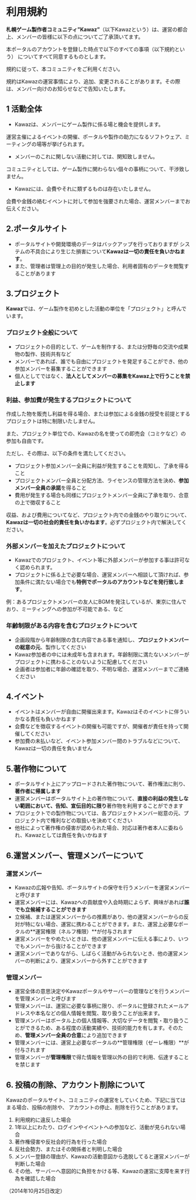 # 利用規約

 **札幌ゲーム製作者コミュニティ”Kawaz”**（以下Kawazという）は、運営の都合上、メンバーの皆様に以下の点についてご了承頂いてます。
 
 本ポータルのアカウントを登録した時点で以下のすべての事項（以下規約という） についてすべて同意するものとします。 


規約に従って、本コミュニティをご利用ください。

規約はKawazの運営事情により、追加、変更されることがあります。その際は、メンバー向けのお知らせなどで告知いたします。


## 1 活動全体

- Kawazは、メンバーにゲーム製作に係る場と機会を提供します。

運営主催によるイベントの開催、ポータルや製作の助力になるソフトウェア、ミーティングの場等が挙げられます。

- メンバーのこれに関しない活動に対しては、関知致しません。

コミュニティとしては、ゲーム製作に関わらない個々の事柄について、干渉致しません。

- Kawazには、会費やそれに類ずるものは存在いたしません。

会費や金銭の絡むイベントに対して参加を強要された場合、運営メンバーまでお伝えください。

## 2.ポータルサイト

- ポータルサイトや開発環境のデータはバックアップを行っておりますが システムの不具合により生じた損害について**Kawazは一切の責任を負いかねます**。 
- また、管理者は管理上の目的が発生した場合、利用者固有のデータを閲覧することがあります


## 3.プロジェクト

**Kawaz**では、ゲーム製作を初めとした活動の単位を「プロジェクト」と呼んでいます。

### プロジェクト全般について

- プロジェクトの目的として、ゲームを制作する、または分野毎の交流や成果物の製作、技術共有など
- メンバーであれば、誰でも自由にプロジェクトを発足することができ、他の参加メンバーを募集することができます
- 個人としてではなく、**法人としてメンバーの募集をKawaz上で行うことを禁止します**

### 利益、参加費が発生するプロジェクトについて 

作成した物を販売し利益を得る場合、または参加による金銭の授受を前提とするプロジェクトは特に制限いたしません。

また、プロジェクト単位での、Kawazの名を使っての即売会（コミケなど）の参加も自由です。

ただし、その際は、以下の条件を満たしてください。

- プロジェクト参加メンバー全員に利益が発生することを周知し、了承を得ること
- プロジェクトメンバー全員と分配方法、ライセンスの管理方法を決め、**参加メンバー全員の承諾**を得ること
- 費用が発生する場合も同様にプロジェクトメンバー全員に了承を取り、合意の上で徴収すること


収益、および費用についてなど、プロジェクト内での金銭のやり取りについて、**Kawazは一切の社会的責任を負いかねます**。必ずプロジェクト内で解決してください。

### 外部メンバーを加えたプロジェクトについて

- Kawazでのプロジェクト、イベント等に外部メンバーが参加する事は許可なく認められます。 
- プロジェクトに係る上で必要な場合、運営メンバーへ相談して頂ければ、参加条件に満たない場合でも**特例でポータルのアカウントなどを発行致します**。

例：あるプロジェクトメンバーの友人にBGMを発注しているが、東京に住んでおり、ミーティングへの参加が不可能である、など



### 年齢制限がある内容を含むプロジェクトについて 

- 企画段階から年齢制限の含む内容である事を通知し、**プロジェクトメンバーの総意の元**、製作してください
- Kawaz参加者の中には未成年も含まれます。年齢制限に満たないメンバーがプロジェクトに携わることのないように配慮してください
- 企画者は参加者に年齢の確認を取り、不明な場合、運営メンバーまでご連絡ください


## 4.イベント

- イベントはメンバーが自由に開催出来ます。Kawazはそのイベントに伴ういかなる責任も負いかねます
- 会費などを徴収するイベントの開催も可能ですが、開催者が責任を持って開催してください
- 参加費の未払いなど、イベント参加メンバー間のトラブルなどについて、Kawazは一切の責任を負いません

## 5.著作物について

- ポータルサイト上にアップロードされた著作物について、著作権法に則り、**著作者に帰属します**
- 運営メンバーはポータルサイト上の著作物について、**直接の利益の発生しない範囲において、告知、宣伝目的に限り**著作物を利用することができます
- プロジェクトでの製作物については、各プロジェクトメンバー総意の元、プロジェクト内で権利などの取扱いを決めてください
- 他社によって著作権の侵害が認められた場合、対応は著作者本人に委ねられ、Kawazとしては責任を負いかねます

## 6.運営メンバー、管理メンバーについて

### 運営メンバー

- Kawazの広報や告知、ポータルサイトの保守を行うメンバーを運営メンバーと呼びます
- 運営メンバーには、Kawazへの貢献度や入会時期によらず、興味があれば**誰でも立候補することができます**
- 立候補、または運営メンバーからの推薦があり、他の運営メンバーからの反対が特にない場合、運営に携わることができます。また、運営上必要なポータルの**運営権限（ネルフ権限）**が付与されます
- 運営メンバーをやめたいときは、他の運営メンバーに伝える事により、いつでもメンバーから抜けることができます
- 運営メンバーでありながら、しばらく活動がみられないとき、他の運営メンバーの判断により、運営メンバーから外すことができます

### 管理メンバー

- 運営全体の意思決定やKawazポータルやサーバーの管理などを行うメンバーを管理メンバーと呼びます
- 管理メンバーは、運営に必要な事柄に限り、ポータルに登録されたメールアドレスや本名などの個人情報を閲覧、取り扱うことが出来ます。
- 管理メンバーはポータル上の個人情報等、大切なデータを閲覧・取り扱うことができるため、ある程度の活動実績や、技術的能力を有します。そのため、**管理メンバー全員の合意**により追加できます
- 管理メンバーには、運営上必要なポータルの**管理権限（ゼーレ権限）**が付与されます
- 管理メンバーが**管理権限**で得た情報を管理以外の目的で利用、伝達することを禁じます


## 6. 投稿の削除、アカウント削除について

Kawazのポータルサイト、コミュニティの運営をしていくため、下記に当てはまる場合、投稿の削除や、 
アカウントの停止、削除を行うことがあります。

1. 利用規約に違反した場合
2. 1年以上にわたり、ログインやイベントへの参加など、活動が見られない場合
3. 著作権侵害や反社会的行為を行った場合
4. 反社会勢力、またはその関係者と判明した場合
5. メンバー登録の理由が、Kawazの活動意図から逸脱してると運営メンバーが判断した場合
6. その他、サーバーへ意図的に負担をかける等、Kawazの運営に支障を来す行為を確認した場合

（2014年10月25日改定）

